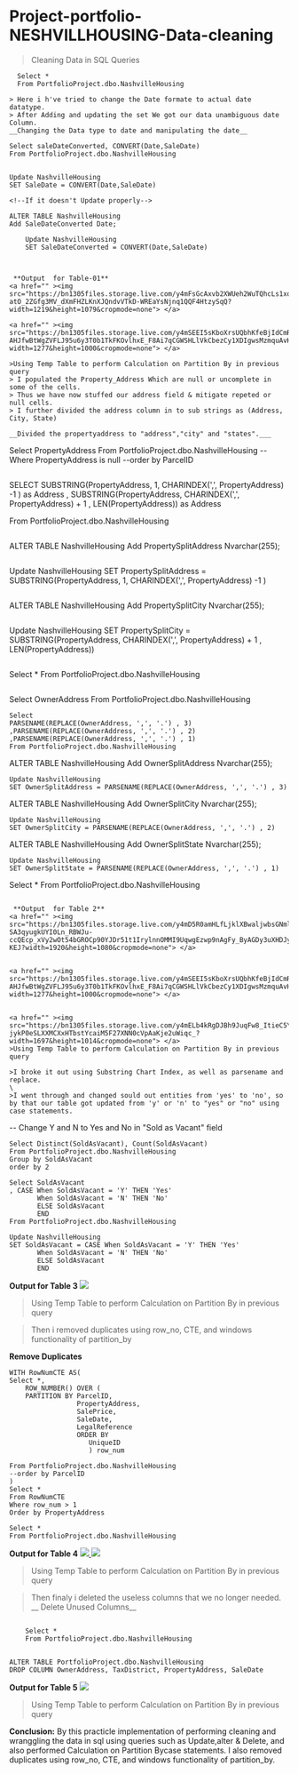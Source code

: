 # Project-portfolio-NESHVILLHOUSING-Data-cleaning

>Cleaning Data in SQL Queries


```
  Select *
  From PortfolioProject.dbo.NashvilleHousing
  
> Here i h've tried to change the Date formate to actual date datatype.  
> After Adding and updating the set We got our data unambiguous date Column.
__Changing the Data type to date and manipulating the date__

```
	Select saleDateConverted, CONVERT(Date,SaleDate)
	From PortfolioProject.dbo.NashvilleHousing
```
```	
	Update NashvilleHousing
	SET SaleDate = CONVERT(Date,SaleDate)
```
<!--If it doesn't Update properly-->
```
	ALTER TABLE NashvilleHousing
	Add SaleDateConverted Date;
```
	Update NashvilleHousing
	SET SaleDateConverted = CONVERT(Date,SaleDate)



 **Output  for Table-01**
<a href="" ><img src="https://bn1305files.storage.live.com/y4mFsGcAxvb2XWUeh2WuTQhcLs1xomgOI8IUi3jBTGfFFyFY2yMQpnZFiMpCxgtk_1LxKJKx1jm7c9CuzVR66uWzaa9TdFH8279MAL6iOXXc28qdmwQPAqx04w_8PxLwLrievMRXx2i-atO_2ZGfg3MV_dXmFHZLKnXJQndvVTkD-WREaYsNjnq1QQF4HtzySqQ?width=1219&height=1079&cropmode=none"> </a>

<a href="" ><img src="https://bn1305files.storage.live.com/y4mSEEI5sKboXrsUQbhKfeBjIdCmR40Y7U89uon2ahUfW4HsIzgZFidbdpj_TNOV2rH3U4WZpb-AHJfwBtWgZVFLJ95u6y3T0b1TkFKOvlhxE_F8Ai7qCGWSHLlVkCbezCy1XDIgwsMzmquAvHX4HiKy_13JLjLjESZl5mt64px_Eudu5jnMFkQUlmbNV0s3EH1?width=1277&height=1000&cropmode=none"> </a>

>Using Temp Table to perform Calculation on Partition By in previous query
> I populated the Property_Address Which are null or uncomplete in some of the cells.
> Thus we have now stuffed our address field & mitigate repeted or null cells.
> I further divided the address column in to sub strings as (Address, City, State)

__Divided the propertyaddress to "address","city" and "states".___

```
Select PropertyAddress
From PortfolioProject.dbo.NashvilleHousing
--Where PropertyAddress is null
--order by ParcelID
```
```
SELECT
SUBSTRING(PropertyAddress, 1, CHARINDEX(',', PropertyAddress) -1 ) as Address
, SUBSTRING(PropertyAddress, CHARINDEX(',', PropertyAddress) + 1 , LEN(PropertyAddress)) as Address

From PortfolioProject.dbo.NashvilleHousing
```
```
ALTER TABLE NashvilleHousing
Add PropertySplitAddress Nvarchar(255);
```
```
Update NashvilleHousing
SET PropertySplitAddress = SUBSTRING(PropertyAddress, 1, CHARINDEX(',', PropertyAddress) -1 )
```
```
ALTER TABLE NashvilleHousing
Add PropertySplitCity Nvarchar(255);
```
```
Update NashvilleHousing
SET PropertySplitCity = SUBSTRING(PropertyAddress, CHARINDEX(',', PropertyAddress) + 1 , LEN(PropertyAddress))
```
```
Select *
From PortfolioProject.dbo.NashvilleHousing
```
```
Select OwnerAddress
From PortfolioProject.dbo.NashvilleHousing

```
Select
PARSENAME(REPLACE(OwnerAddress, ',', '.') , 3)
,PARSENAME(REPLACE(OwnerAddress, ',', '.') , 2)
,PARSENAME(REPLACE(OwnerAddress, ',', '.') , 1)
From PortfolioProject.dbo.NashvilleHousing

```
ALTER TABLE NashvilleHousing
Add OwnerSplitAddress Nvarchar(255);
```
Update NashvilleHousing
SET OwnerSplitAddress = PARSENAME(REPLACE(OwnerAddress, ',', '.') , 3)
```

ALTER TABLE NashvilleHousing
Add OwnerSplitCity Nvarchar(255);
```
Update NashvilleHousing
SET OwnerSplitCity = PARSENAME(REPLACE(OwnerAddress, ',', '.') , 2)

```
ALTER TABLE NashvilleHousing
Add OwnerSplitState Nvarchar(255);
```
Update NashvilleHousing
SET OwnerSplitState = PARSENAME(REPLACE(OwnerAddress, ',', '.') , 1)
```
Select *
From PortfolioProject.dbo.NashvilleHousing
```

 **Output  for Table 2**
<a href="" ><img src="https://bn1305files.storage.live.com/y4mD5R0amHLfLjklXBwaljwbsGNmlRINMxnyo8U0b7d1GWLdxRZZvaI-SA3qyugkUYI0Ln_RBWJu-ccQEcp_xVy2wOt54bGROCp90YJDr51t1IrylnnOMMI9UqwgEzwp9nAgFy_ByAGDy3uXHDJyqTzM9V5lL2gjLbU2HW2iNW45OfkdnkMAqRYJNuAT_5I-KEJ?width=1920&height=1080&cropmode=none"> </a>


<a href="" ><img src="https://bn1305files.storage.live.com/y4mSEEI5sKboXrsUQbhKfeBjIdCmR40Y7U89uon2ahUfW4HsIzgZFidbdpj_TNOV2rH3U4WZpb-AHJfwBtWgZVFLJ95u6y3T0b1TkFKOvlhxE_F8Ai7qCGWSHLlVkCbezCy1XDIgwsMzmquAvHX4HiKy_13JLjLjESZl5mt64px_Eudu5jnMFkQUlmbNV0s3EH1?width=1277&height=1000&cropmode=none"> </a>


<a href="" ><img src="https://bn1305files.storage.live.com/y4mELb4kRgDJBh9JuqFw8_ItieC5Y6sbWfu5zHFw5xOJdOTqejY2qiZrjPgtDpdhTawZYswK_K4ID31gEvhT0GqBNcofWG5IzE5IjrfT5OV3rYt8hodW49hrF979_kLBuRVrqLFKwR7klOCly6M-jykP0eSLXXMCXxHTbstYcaiM5F27XNN0cVpAaKje2uWiqc_?width=1697&height=1014&cropmode=none"> </a>
>Using Temp Table to perform Calculation on Partition By in previous query

>I broke it out using Substring Chart Index, as well as parsename and replace.
\
>I went through and changed sould out entities from 'yes' to 'no', so by that our table got updated from 'y' or 'n' to "yes" or "no" using case statements.

```
-- Change Y and N to Yes and No in "Sold as Vacant" field

```
Select Distinct(SoldAsVacant), Count(SoldAsVacant)
From PortfolioProject.dbo.NashvilleHousing
Group by SoldAsVacant
order by 2
```


```
Select SoldAsVacant
, CASE When SoldAsVacant = 'Y' THEN 'Yes'
	   When SoldAsVacant = 'N' THEN 'No'
	   ELSE SoldAsVacant
	   END
From PortfolioProject.dbo.NashvilleHousing
```
```
Update NashvilleHousing
SET SoldAsVacant = CASE When SoldAsVacant = 'Y' THEN 'Yes'
	   When SoldAsVacant = 'N' THEN 'No'
	   ELSE SoldAsVacant
	   END

```
 **Output  for Table 3**
<a href="" ><img src="https://bn1305files.storage.live.com/y4mwKC-Z-hcROzh0MqW28VBeOG-aNaY1XosfNcvl_FUCTAwN4iDTpnZ5Ker2P3WuUaSgAKfNLnMs24CTo_MWcTwNtwrKYIxaYfeNRTTY2bO2Q_4bGhkaPLUn8blz9LvV4F8k8RFlKQf8gtzYJQXcrSDXKkpqV99SsdnJTqvA154hIOXcvVwhqgLoO3NOKq2tRWf?width=1920&height=1080&cropmode=none"> </a>
>Using Temp Table to perform Calculation on Partition By in previous query 

>Then i removed duplicates using row_no, CTE, and windows functionality of partition_by 

__Remove Duplicates__

```
WITH RowNumCTE AS(
Select *,
	ROW_NUMBER() OVER (
	PARTITION BY ParcelID,
				 PropertyAddress,
				 SalePrice,
				 SaleDate,
				 LegalReference
				 ORDER BY
					UniqueID
					) row_num

From PortfolioProject.dbo.NashvilleHousing
--order by ParcelID
)
Select *
From RowNumCTE
Where row_num > 1
Order by PropertyAddress
```

```
Select *
From PortfolioProject.dbo.NashvilleHousing
```
 **Output  for Table 4**
<a href="" ><img src="https://bn1305files.storage.live.com/y4mjN_VCldGjpBiowNbHN-RnYD-A9hubOKlDj4VJ6DBALO4R33nY1NBGIRk2Q09pyKhysEnICtfibDd5LLHYwh-PvLaf3IXcHXcrdll81yLrjLoqjbmP41Lw_P6MUrFHk5lgCZnc4p_tBYhAjzhmmTzmURu-7Ry4lv-1JrIdTNpmmM304OAl7MB2ddtMAj8QwK2?width=950&height=1000&cropmode=none"> </a>
<a href=""> <img src="https://bn1305files.storage.live.com/y4mELb4kRgDJBh9JuqFw8_ItieC5Y6sbWfu5zHFw5xOJdOTqejY2qiZrjPgtDpdhTawZYswK_K4ID31gEvhT0GqBNcofWG5IzE5IjrfT5OV3rYt8hodW49hrF979_kLBuRVrqLFKwR7klOCly6M-jykP0eSLXXMCXxHTbstYcaiM5F27XNN0cVpAaKje2uWiqc_?width=1697&height=1014&cropmode=none"></a>
>Using Temp Table to perform Calculation on Partition By in previous query

> Then finaly i deleted the useless columns that we no longer needed.
__ Delete Unused Columns__

```

	Select *
	From PortfolioProject.dbo.NashvilleHousing
	
```
	ALTER TABLE PortfolioProject.dbo.NashvilleHousing
	DROP COLUMN OwnerAddress, TaxDistrict, PropertyAddress, SaleDate


 **Output  for Table 5**
<a href="" ><img src="https://bn1305files.storage.live.com/y4md1ji1OKUcw0mJ13xCqN9cuODs5QfmPtXfM8oRL0aW2fwX8tJ-UPxDyVcsMAvIH7y96b8UWJtOSa3-j4MedU5jRQDDpkOI78LyXJbn8gtbCY7aH6UsZ3DT6RKi_Idzc_GUZX6gQfvmVCSI4dtpKAGmWBFKxhHskznJMh_L7_50KVPNvKEfPL_pFDxVcxAT27p?width=1920&height=1080&cropmode=none"> </a>
>Using Temp Table to perform Calculation on Partition By in previous query

  **Conclusion:**
    By this practicle implementation of performing cleaning and wranggling the data in sql using queries such as Update,alter & Delete, and also performed Calculation on Partition Bycase statements.
    I also removed duplicates using row_no, CTE, and windows functionality of partition_by.

